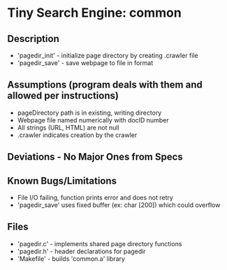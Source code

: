 # Tiny Search Engine: common 

## Description
- 'pagedir_init' - initialize page directory by creating .crawler file
- 'pagedir_save' - save webpage to file in format

## Assumptions (program deals with them and allowed per instructions)
- pageDirectory path is in existing, writing directory
- Webpage file named numerically with docID number
- All strings (URL, HTML) are not null
- .crawler indicates creation by the crawler

## Deviations - No Major Ones from Specs

## Known Bugs/Limitations
- File I/O failing, function prints error and does not retry
- 'pagedir_save' uses fixed buffer (ex: char [200]) which could overflow

## Files
- 'pagedir.c' - implements shared page directory functions
- 'pagedir.h' - header declarations for pagedir
- 'Makefile' - builds 'common.a' library


